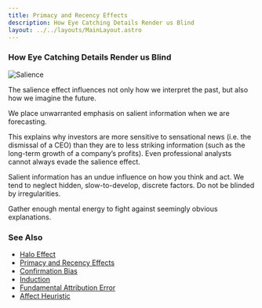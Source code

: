 ```yaml
---
title: Primacy and Recency Effects
description: How Eye Catching Details Render us Blind
layout: ../../layouts/MainLayout.astro
---
```


### How Eye Catching Details Render us Blind

![Salience](/images/salience.jpg)

The salience effect influences not only how we interpret the past, but also how we imagine the future. 

We place unwarranted emphasis on salient information when we are forecasting. 

This explains why investors are more sensitive to sensational news (i.e. the dismissal of a CEO) 
than they are to less striking information (such as the long-term growth of a company’s profits). 
Even professional analysts cannot always evade the salience effect.

Salient information has an undue influence on how you think and act. 
We tend to neglect hidden, slow-to-develop, discrete factors. 
Do not be blinded by irregularities. 

Gather enough mental energy to fight against seemingly obvious explanations.


### See Also
- [Halo Effect](/en/halo-effect)
- [Primacy and Recency Effects](/en/primacy-and-recency-effects)
- [Confirmation Bias](/en/confirmation-bias)
- [Induction](/en/induction)
- [Fundamental Attribution Error](/en/fundamental-attribution-error)
- [Affect Heuristic](/en/affect-heuristic)
